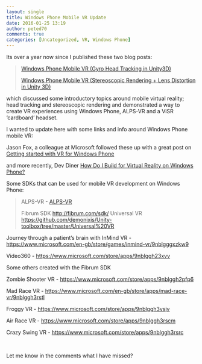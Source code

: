 ```yaml
---
layout: single
title: Windows Phone Mobile VR Update
date: 2016-01-25 13:19
author: peted70
comments: true
categories: [Uncategorized, VR, Windows Phone]
---
```

Its over a year now since I published these two blog posts:
<blockquote><a title="http://peted.azurewebsites.net/windows-phone-mobile-vr-gyro-head-tracking-in-unity3d/" href="http://peted.azurewebsites.net/windows-phone-mobile-vr-gyro-head-tracking-in-unity3d/" target="_blank">Windows Phone Mobile VR (Gyro Head Tracking in Unity3D)</a>

<a title="http://peted.azurewebsites.net/windows-phone-mobile-vr-stereoscopic-rendering-lens-distortion-in-unity-3d/" href="http://peted.azurewebsites.net/windows-phone-mobile-vr-stereoscopic-rendering-lens-distortion-in-unity-3d/" target="_blank">Windows Phone Mobile VR (Stereoscopic Rendering + Lens Distortion in Unity 3D)</a></blockquote>
which discussed some introductory topics around mobile virtual reality; head tracking and stereoscopic rendering and demonstrated a way to create VR experiences using Windows Phone, ALPS-VR and a ViSR ‘cardboard’ headset.

I wanted to update here with some links and info around Windows Phone mobile VR:

Jason Fox, a colleague at Microsoft followed these up with a great post on <a title="http://jasongfox.com/2015/02/11/getting-started-with-vr-for-windows-phone/" href="http://jasongfox.com/2015/02/11/getting-started-with-vr-for-windows-phone/">Getting started with VR for Windows Phone</a>

and more recently, Dev Diner <a title="http://devdiner.com/answers/how-do-i-build-for-google-cardboard-in-windows-mobile" href="http://devdiner.com/answers/how-do-i-build-for-google-cardboard-in-windows-mobile">How Do I Build for Virtual Reality on Windows Phone?</a>

Some SDKs that can be used for mobile VR development on Windows Phone:
<blockquote>ALPS-VR - <a href="http://aka.ms/alpsvr">ALPS-VR</a>

Fibrum SDK <a href="http://fibrum.com/sdk/">http://fibrum.com/sdk/</a>
Universal VR <a href="https://github.com/demonixis/Unity-toolbox/tree/master/Universal%20VR">https://github.com/demonixis/Unity-toolbox/tree/master/Universal%20VR</a></blockquote>
Journey through a patient’s brain with InMind VR - <a title="https://www.microsoft.com/en-gb/store/games/inmind-vr/9nblgggxzkw9" href="https://www.microsoft.com/en-gb/store/games/inmind-vr/9nblgggxzkw9">https://www.microsoft.com/en-gb/store/games/inmind-vr/9nblgggxzkw9</a>

Video360 - <a href="https://www.microsoft.com/store/apps/9nblggh23xvv">https://www.microsoft.com/store/apps/9nblggh23xvv</a>

Some others created with the Fibrum SDK

Zombie Shooter VR - <a href="https://www.microsoft.com/store/apps/9nblggh2pfp6">https://www.microsoft.com/store/apps/9nblggh2pfp6</a>

Mad Race VR - <a title="https://www.microsoft.com/en-gb/store/apps/mad-race-vr/9nblggh3rstl" href="https://www.microsoft.com/en-gb/store/apps/mad-race-vr/9nblggh3rstl">https://www.microsoft.com/en-gb/store/apps/mad-race-vr/9nblggh3rstl</a>

Froggy VR - <a href="https://www.microsoft.com/store/apps/9nblggh3vsjv">https://www.microsoft.com/store/apps/9nblggh3vsjv</a>

Air Race VR - <a href="https://www.microsoft.com/store/apps/9nblggh3rscm">https://www.microsoft.com/store/apps/9nblggh3rscm</a>

Crazy Swing VR - <a href="https://www.microsoft.com/store/apps/9nblggh3rsrc">https://www.microsoft.com/store/apps/9nblggh3rsrc</a>

&nbsp;

Let me know in the comments what I have missed?
